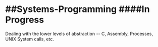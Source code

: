##Systems-Programming
####In Progress
=============================

Dealing with the lower levels of abstraction -- C, Assembly, Processes, UNIX System calls, etc.
